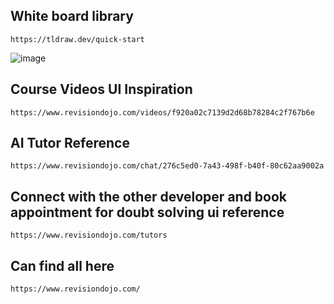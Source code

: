 ## White board library
```
https://tldraw.dev/quick-start
```
![image](https://github.com/user-attachments/assets/f662168a-5d69-4573-a352-c93a75f52bd4)
## Course Videos UI Inspiration
```
https://www.revisiondojo.com/videos/f920a02c7139d2d68b78284c2f767b6e
```
## AI Tutor Reference
```
https://www.revisiondojo.com/chat/276c5ed0-7a43-498f-b40f-80c62aa9002a
```
## Connect with the other developer and book appointment for doubt solving ui reference
```
https://www.revisiondojo.com/tutors
```
## Can find all here
```
https://www.revisiondojo.com/
```
